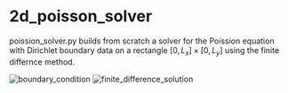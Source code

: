 # 2d_poisson_solver
poission_solver.py builds from scratch a solver for the Poission equation with Dirichlet boundary data on a rectangle $[0,L_x] \times [0,L_y]$ using the finite differnce method.

![boundary_condition](https://github.com/user-attachments/assets/efd5fbb0-8085-4bf1-9e34-47ba923422c4)
![finite_difference_solution](https://github.com/user-attachments/assets/b1bf923e-3d2c-4dd6-af8a-b5ee7d920d3a)
